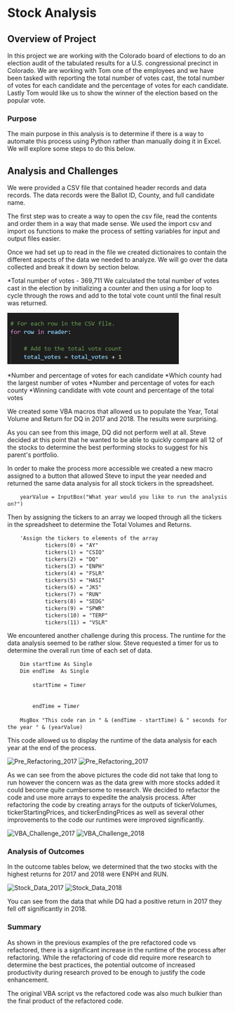 # Stock Analysis

## Overview of Project
In this project we are working with the Colorado board of elections to do an election audit of the tabulated results for a U.S. congressional precinct in Colorado. We are working with Tom one of the employees and we have been tasked with reporting the total number of votes cast, the total number of votes for each candidate and the percentage of votes for each candidate. Lastly Tom would like us to show the winner of the election based on the popular vote.

### Purpose
The main purpose in this analysis is to determine if there is a way to automate this process using Python rather than manually doing it in Excel. We will explore some steps to do this below.

## Analysis and Challenges
We were provided a CSV file that contained header records and data records. The data records were the Ballot ID, County, and full candidate name. 

The first step was to create a way to open the csv file, read the contents and order them in a way that made sense. We used the import csv and import os functions to make the process of setting variables for input and output files easier.

Once we had set up to read in the file we created dictionaires to contain the different aspects of the data we needed to analyze. We will go over the data collected and break it down by section below.

*Total number of votes - 369,711
        We calculated the total number of votes cast in the election by initializing a counter and then using a for loop to cycle through the rows and add to the total vote count until the final result was returned.
        
![Total_Votes](/Resources/Total_Votes.png)

*Number and percentage of votes for each candidate
*Which county had the largest number of votes
*Number and percentage of votes for each county
*Winning candidate with vote count and percentage of the total votes

We created some VBA macros that allowed us to populate the Year, Total Volume and Return for DQ in 2017 and 2018. The results were surprising.




As you can see from this image, DQ did not perform well at all. Steve decided at this point that he wanted to be able to quickly compare all 12 of the stocks to determine the best performing stocks to suggest for his parent's portfolio.

In order to make the process more accessible we created a new macro assigned to a button that allowed Steve to input the year needed and returned the same data analysis for all stock tickers in the spreadsheet.

        yearValue = InputBox("What year would you like to run the analysis on?")

Then by assigning the tickers to an array we looped through all the tickers in the spreadsheet to determine the Total Volumes and Returns.

        'Assign the tickers to elements of the array
                tickers(0) = "AY"
                tickers(1) = "CSIQ"
                tickers(2) = "DQ"
                tickers(3) = "ENPH"
                tickers(4) = "FSLR"
                tickers(5) = "HASI"
                tickers(6) = "JKS"
                tickers(7) = "RUN"
                tickers(8) = "SEDG"
                tickers(9) = "SPWR"
                tickers(10) = "TERP"
                tickers(11) = "VSLR"

We encountered another challenge during this process. The runtime for the data analysis seemed to be rather slow. Steve requested a timer for us to determine the overall run time of each set of data.

        Dim startTime As Single
        Dim endTime  As Single

            startTime = Timer
            

            endTime = Timer
    
        MsgBox "This code ran in " & (endTime - startTime) & " seconds for the year " & (yearValue)

This code allowed us to display the runtime of the data analysis for each year at the end of the process.

![Pre_Refactoring_2017](/Resources/Pre_Refactoring_2017.png)
![Pre_Refactoring_2017](/Resources/Pre_Refactoring_2018.png)

As we can see from the above pictures the code did not take that long to run however the concern was as the data grew with more stocks added it could become quite cumbersome to research. We decided to refactor the code and use more arrays to expedite the analysis process. After refactoring the code by creating arrays for the outputs of tickerVolumes, tickerStartingPrices, and tickerEndingPrices as well as several other improvements to the code our runtimes were improved significantly.

![VBA_Challenge_2017](/Resources/VBA_Challenge_2017.png)
![VBA_Challenge_2018](/Resources/VBA_Challenge_2018.png)

### Analysis of Outcomes 
In the outcome tables below, we determined that the two stocks with the highest returns for 2017 and 2018 were ENPH and RUN.

![Stock_Data_2017](/Resources/Stock_Data_2017.png)
![Stock_Data_2018](/Resources/Stock_Data_2018.png)

You can see from the data that while DQ had a positive return in 2017 they fell off significantly in 2018.

### Summary

As shown in the previous examples of the pre refactored code vs refactored, there is a significant increase in the runtime of the process after refactoring. While the refactoring of code did require more research to determine the best practices, the potential outcome of increased productivity during research proved to be enough to justify the code enhancement.

The original VBA script vs the refactored code was also much bulkier than the final product of the refactored code.

